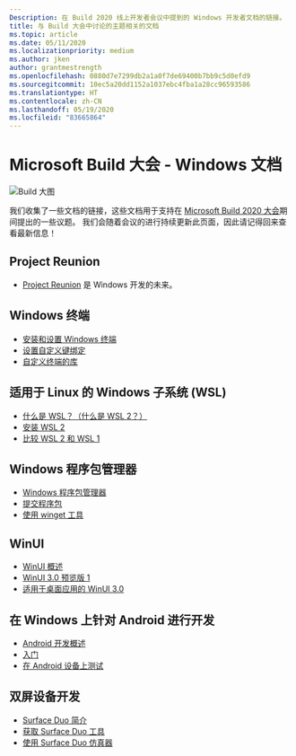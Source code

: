 ```yaml
---
Description: 在 Build 2020 线上开发者会议中提到的 Windows 开发者文档的链接。
title: 与 Build 大会中讨论的主题相关的文档
ms.topic: article
ms.date: 05/11/2020
ms.localizationpriority: medium
ms.author: jken
author: grantmestrength
ms.openlocfilehash: 0880d7e7299db2a1a0f7de69400b7bb9c5d0efd9
ms.sourcegitcommit: 10ec5a20dd1152a1037ebc4fba1a28cc96593586
ms.translationtype: HT
ms.contentlocale: zh-CN
ms.lasthandoff: 05/19/2020
ms.locfileid: "83665864"
---
```

# <a name="microsoft-build---the-windows-documentation"></a>Microsoft Build 大会 - Windows 文档

![Build 大图](../images/build-banner.jpeg)

我们收集了一些文档的链接，这些文档用于支持在 [Microsoft Build 2020 大会](https://mybuild.microsoft.com)期间提出的一些议题。 我们会随着会议的进行持续更新此页面，因此请记得回来查看最新信息！

## <a name="project-reunion"></a>Project Reunion

* [Project Reunion](https://blogs.windows.com/windowsdeveloper/2020/05/19/developing-for-all-1-billion-windows-10-devices-and-beyond/) 是 Windows 开发的未来。

## <a name="windows-terminal"></a>Windows 终端

* [安装和设置 Windows 终端](https://docs.microsoft.com/windows/terminal/get-started)
* [设置自定义键绑定](https://docs.microsoft.com/windows/terminal/customize-settings/key-bindings)
* [自定义终端的库](https://docs.microsoft.com/windows/terminal/custom-terminal-gallery/retro-command-prompt)

## <a name="windows-subsystem-for-linux-wsl"></a>适用于 Linux 的 Windows 子系统 (WSL)

* [什么是 WSL？（什么是 WSL 2？）](https://docs.microsoft.com/windows/wsl/about)
* [安装 WSL 2](https://docs.microsoft.com/windows/wsl/install-win10)
* [比较 WSL 2 和 WSL 1](https://docs.microsoft.com/windows/wsl/compare-versions)

## <a name="windows-package-manager"></a>Windows 程序包管理器

* [Windows 程序包管理器](https://docs.microsoft.com/windows/package-manager) 
* [提交程序包](https://docs.microsoft.com/windows/package-manager/package)
* [使用 winget 工具](https://docs.microsoft.com/windows/package-manager/winget)

## <a name="winui"></a>WinUI

* [WinUI 概述](https://docs.microsoft.com/windows/apps/winui/)
* [WinUI 3.0 预览版 1](https://docs.microsoft.com/windows/apps/winui/winui3) 
* [适用于桌面应用的 WinUI 3.0](https://docs.microsoft.com/windows/apps/winui/winui3/get-started-winui3-for-desktop)

## <a name="developing-for-android-on-windows"></a>在 Windows 上针对 Android 进行开发

* [Android 开发概述](https://docs.microsoft.com/windows/android/overview)
* [入门](https://docs.microsoft.com/windows/android/native-android)
* [在 Android 设备上测试](https://docs.microsoft.com/windows/android/emulator)

## <a name="dual-screen-device-development"></a>双屏设备开发

* [Surface Duo 简介](https://www.microsoft.com/surface/devices/surface-duo)
* [获取 Surface Duo 工具](https://docs.microsoft.com/dual-screen/android/get-duo-sdk?tabs=windows)
* [使用 Surface Duo 仿真器](https://docs.microsoft.com/dual-screen/android/use-emulator?tabs=java%2Cwindows)